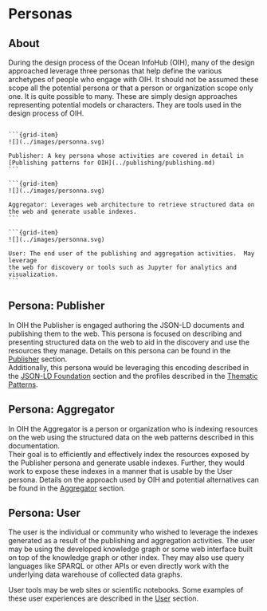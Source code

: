 # Personas

## About 

During the design process of the Ocean InfoHub (OIH), many of the design approached leverage three
personas that help define the various archetypes of people who engage with OIH.  It should not be assumed
these scope all the potential persona or that a person or organization scope only one.  It is quite possible
to many.   These are simply design approaches representing potential models or characters.   They 
are tools used in the design process of OIH.

````{grid}

```{grid-item}
![](../images/personna.svg) 

Publisher: A key persona whose activities are covered in detail in [Publishing patterns for OIH](../publishing/publishing.md)
```

```{grid-item}
![](../images/personna.svg) 

Aggregator: Leverages web architecture to retrieve structured data on the web and generate usable indexes.
```

```{grid-item}
![](../images/personna.svg) 

User: The end user of the publishing and aggregation activities.  May leverage
the web for discovery or tools such as Jupyter for analytics and visualization.  
```

````


## Persona: Publisher

In OIH the Publisher is engaged authoring the JSON-LD documents and publishing them 
to the web.  This persona is focused on describing and presenting structured data on the web
to aid in the discovery and use the resources they manage. 
 Details on this persona can be found in the [Publisher](../publishing/publishing.md) section.  
Additionally, this persona would be leveraging this encoding described in the [JSON-LD Foundation](../foundation/foundation.md) section and the 
profiles described in the [Thematic Patterns](../thematics/index.md).

## Persona: Aggregator

In OIH the Aggregator is a person or organization who is indexing resources on the 
web using the structured data on the web patterns described in this documentation.  
Their goal is to efficiently and effectively index the resources exposed by the Publisher 
persona and generate usable indexes.  Further, they would work to expose these indexes in 
a manner that is usable by the User persona.
Details on the approach used by OIH and potential alternatives can be found in the 
[Aggregator](../indexing/index.md) section.

## Persona: User

The user is the individual or community who wished to leverage the indexes generated
as a result of the publishing and aggregation activities. The user may be using the 
developed knowledge graph or some web interface built on top of the knowledge graph or 
other index.  They may also use query languages like SPARQL or other APIs or even 
directly work with the underlying data warehouse of collected data graphs.  

User tools may be web sites or scientific notebooks.  Some examples of these 
user experiences are described in the [User](../users/index.md) section.
